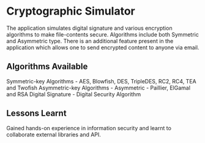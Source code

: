 # Cryptographic Simulator

The application simulates digital signature and various encryption algorithms to make file-contents secure. Algorithms include both Symmetric and Asymmetric type. There is an additional feature present in the application which allows one to send encrypted content to anyone via email.

Algorithms Available
--------------------
Symmetric-key Algorithms - AES, Blowfish, DES, TripleDES, RC2, RC4, TEA and Twofish
Asymmetric-key Algorithms - Asymmetric - Paillier, ElGamal and RSA
Digital Signature - Digital Security Algorithm

Lessons Learnt
--------------
Gained hands-on experience in information security and learnt to collaborate external libraries and API.
